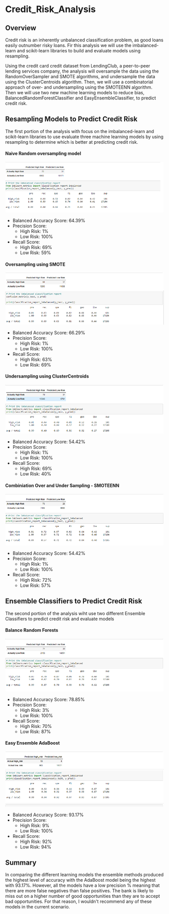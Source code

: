 # Credit_Risk_Analysis

## Overview

Credit risk is an inherently unbalanced classification problem, as good loans easily outnumber risky loans. Fir this analysis we will use the  imbalanced-learn and scikit-learn libraries to build and evaluate models using resampling.

Using the credit card credit dataset from LendingClub, a peer-to-peer lending services company, the analysis will oversample the data using the RandomOverSampler and SMOTE algorithms, and undersample the data using the ClusterCentroids algorithm. Then, we will use a combinatorial approach of over- and undersampling using the SMOTEENN algorithm. Then we will use two new machine learning models to reduce bias, BalancedRandomForestClassifier and EasyEnsembleClassifier, to predict credit risk. 


## Resampling Models to Predict Credit Risk
The first portion of the analysis with focus on the imbalanced-learn and scikit-learn libraries to use evaluate three machine learning models by using resampling to determine which is better at predicting credit risk. 

#### Naive Random oversampling model

![](https://github.com/timbialek/Credit_Risk_Analysis/blob/main/Resources/Naive%20Random%20Sampling.PNG)

* Balanced Accuracy Score: 64.39%
* Precision Score:<br>
	* High Risk: 1%  
	 * Low Risk: 100%
* Recall Score:<br>
	* High Risk: 69%
	 * Low Risk: 59%


#### Oversampling using SMOTE

![](https://github.com/timbialek/Credit_Risk_Analysis/blob/main/Resources/SMOTE%20Oversampling.PNG)

* Balanced Accuracy Score: 66.29%
* Precision Score:<br>
	* High Risk: 1%  
	 * Low Risk: 100%
* Recall Score:<br>
	* High Risk: 63%
	 * Low Risk: 69%

#### Undersampling using ClusterCentroids

![](https://github.com/timbialek/Credit_Risk_Analysis/blob/main/Resources/Undersampling%20ClusterCentroids.PNG)

* Balanced Accuracy Score: 54.42%
* Precision Score:<br>
	* High Risk: 1%  
	 * Low Risk: 100%
* Recall Score:<br>
	* High Risk: 69%
	 * Low Risk: 40%

#### Combiniation Over and Under Sampling - SMOTEENN

![](https://github.com/timbialek/Credit_Risk_Analysis/blob/main/Resources/Combination%20Sampling.PNG)

* Balanced Accuracy Score: 54.42%
* Precision Score:<br>
	* High Risk: 1%  
	 * Low Risk: 100%
* Recall Score:<br>
	* High Risk: 72%
	 * Low Risk: 57%

## Ensemble Classifiers to Predict Credit Risk

The second portion of the analysis wiht use two different Ensemble Classifiers to predict credit risk and evaluate models


#### Balance Random Forests

![](https://github.com/timbialek/Credit_Risk_Analysis/blob/main/Resources/Balance%20Random%20Forest.PNG)

* Balanced Accuracy Score: 78.85%
* Precision Score:<br>
	* High Risk: 3%  
	 * Low Risk: 100%
* Recall Score:<br>
	* High Risk: 70%
	 * Low Risk: 87%

#### Easy Ensemble AdaBoost

![](https://github.com/timbialek/Credit_Risk_Analysis/blob/main/Resources/Easy%20Ensemble%20AdaBoost.PNG)

* Balanced Accuracy Score: 93.17%
* Precision Score:<br>
	* High Risk: 9%  
	 * Low Risk: 100%
* Recall Score:<br>
	* High Risk: 92%
	 * Low Risk: 94%

## Summary

In comparing the different learning models the ensemble methods produced the highest level of accuracy with the AdaBoost model being the highest with 93.17%.  However, all the models have a low precision % meaning that there are more false negatives than false positives.  The bank is likely to miss out on a higher number of good opportunities than they are to accept bad opportunities.  For that reason, I wouldn't recommend any of these models in the current scenario.







